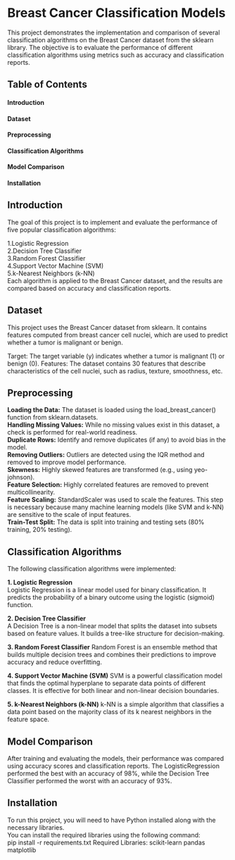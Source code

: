 # Breast Cancer Classification Models
This project demonstrates the implementation and comparison of several classification algorithms on the Breast Cancer dataset from the sklearn library. The objective is to evaluate the performance of different classification algorithms using metrics such as accuracy and classification reports.

## Table of Contents
#### Introduction
#### Dataset
#### Preprocessing
#### Classification Algorithms
#### Model Comparison
#### Installation

## **Introduction**
The goal of this project is to implement and evaluate the performance of five popular classification algorithms:

1.Logistic Regression \
2.Decision Tree Classifier\
3.Random Forest Classifier\
4.Support Vector Machine (SVM)\
5.k-Nearest Neighbors (k-NN)\
Each algorithm is applied to the Breast Cancer dataset, and the results are compared based on accuracy and classification reports.

## **Dataset**
This project uses the Breast Cancer dataset from sklearn. It contains features computed from breast cancer cell nuclei, which are used to predict whether a tumor is malignant or benign.

Target: The target variable (y) indicates whether a tumor is malignant (1) or benign (0).
Features: The dataset contains 30 features that describe characteristics of the cell nuclei, such as radius, texture, smoothness, etc.
## **Preprocessing**

**Loading the Data:** The dataset is loaded using the load_breast_cancer() function from sklearn.datasets.\
**Handling Missing Values:** While no missing values exist in this dataset, a check is performed for real-world readiness.\
**Duplicate Rows:** Identify and remove duplicates (if any) to avoid bias in the model.\
**Removing Outliers:** Outliers are detected using the IQR method and removed to improve model performance.\
**Skewness:** Highly skewed features are transformed (e.g., using yeo-johnson).\
**Feature Selection:** Highly correlated features are removed to prevent multicollinearity.\
**Feature Scaling:** StandardScaler was used to scale the features. This step is necessary because many machine learning models (like SVM and k-NN) are sensitive to the scale of input features.\
**Train-Test Split:** The data is split into training and testing sets (80% training, 20% testing).
## **Classification Algorithms**
The following classification algorithms were implemented:

**1. Logistic Regression**\
Logistic Regression is a linear model used for binary classification. It predicts the probability of a binary outcome using the logistic (sigmoid) function.

**2. Decision Tree Classifier**\
A Decision Tree is a non-linear model that splits the dataset into subsets based on feature values. It builds a tree-like structure for decision-making.

**3. Random Forest Classifier**
Random Forest is an ensemble method that builds multiple decision trees and combines their predictions to improve accuracy and reduce overfitting.

**4. Support Vector Machine (SVM)**
SVM is a powerful classification model that finds the optimal hyperplane to separate data points of different classes. It is effective for both linear and non-linear decision boundaries.

**5. k-Nearest Neighbors (k-NN)**
k-NN is a simple algorithm that classifies a data point based on the majority class of its k nearest neighbors in the feature space.

## **Model Comparison**
After training and evaluating the models, their performance was compared using accuracy scores and classification reports. The LogisticRegression performed the best with an accuracy of 98%, while the Decision Tree Classifier performed the worst with an accuracy of 93%.

## **Installation**
To run this project, you will need to have Python installed along with the necessary libraries.\
You can install the required libraries using the following command:\
pip install -r requirements.txt
Required Libraries:
scikit-learn
pandas
matplotlib
